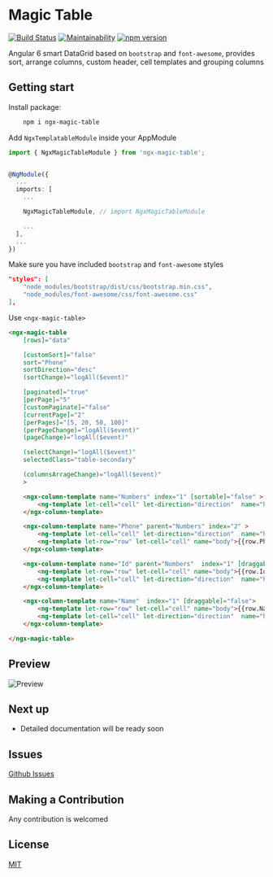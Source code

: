 # Magic Table
[![Build Status](https://api.travis-ci.org/mvakili/ngx-datatable.svg?branch=master)](https://travis-ci.org/mvakili/ngx-magic-table)
[![Maintainability](https://api.codeclimate.com/v1/badges/8790db0a2c60f28e2b81/maintainability)](https://codeclimate.com/github/mvakili/ngx-magic/maintainability)
[![npm version](https://badge.fury.io/js/ngx-magic-table.svg)](https://badge.fury.io/js/ngx-magic-table)


Angular 6 smart DataGrid based on `bootstrap` and `font-awesome`, provides sort, arrange columns, custom header, cell templates and grouping columns


## Getting start
Install package:
```bash
    npm i ngx-magic-table
```
Add `NgxTemplatableModule` inside your AppModule
```typescript
import { NgxMagicTableModule } from 'ngx-magic-table';


@NgModule({
  ...
  imports: [
    ...

    NgxMagicTableModule, // import NgxMagicTableModule 

    ...
  ],
  ...
})
```
Make sure you have included `bootstrap` and `font-awesome` styles
```json
"styles": [
    "node_modules/bootstrap/dist/css/bootstrap.min.css",
    "node_modules/font-awesome/css/font-awesome.css"
],
```

Use `<ngx-magic-table>`
```html
<ngx-magic-table
    [rows]="data"

    [customSort]="false"
    sort="Phone"
    sortDirection="desc"
    (sortChange)="logAll($event)"

    [paginated]="true"
    [perPage]="5"
    [customPaginate]="false"
    [currentPage]="2"
    [perPages]="[5, 20, 50, 100]"
    (perPageChange)="logAll($event)"
    (pageChange)="logAll($event)"

    (selectChange)="logAll($event)"
    selectedClass="table-secondary"

    (columnsArrageChange)="logAll($event)"
    >

    <ngx-column-template name="Numbers" index="1" [sortable]="false" >
        <ng-template let-cell="cell" let-direction="direction"  name="header">{{cell.name}}  </ng-template>
    </ngx-column-template>

    <ngx-column-template name="Phone" parent="Numbers" index="2" >
        <ng-template let-cell="cell" let-direction="direction"  name="header">{{cell.name}} <i class="fa" *ngIf="direction" [ngClass]="direction == 'asc' ? 'fa-arrow-up' : 'fa-arrow-down'" ></i> </ng-template>
        <ng-template let-row="row" let-cell="cell" name="body">{{row.Phone}}</ng-template>
    </ngx-column-template>

    <ngx-column-template name="Id" parent="Numbers"  index="1" [draggable]="false">
        <ng-template let-row="row" let-cell="cell" name="body">{{row.Id}}</ng-template>
        <ng-template let-cell="cell" let-direction="direction"  name="header">{{cell.name}} <i class="fa" *ngIf="direction" [ngClass]="direction == 'asc' ? 'fa-arrow-up' : 'fa-arrow-down'" ></i> </ng-template>
    </ngx-column-template>

    <ngx-column-template name="Name"  index="1" [draggable]="false">
        <ng-template let-row="row" let-cell="cell" name="body">{{row.Name}}</ng-template>
        <ng-template let-cell="cell" let-direction="direction"  name="header">{{cell.name}} <i class="fa" *ngIf="direction" [ngClass]="direction == 'asc' ? 'fa-arrow-up' : 'fa-arrow-down'" ></i> </ng-template>
    </ngx-column-template>

</ngx-magic-table>
```
## Preview
![Preview](https://i.imgur.com/u6W2JBF.jpg)

## Next up

- Detailed documentation will be ready soon

## Issues

[Github Issues](https://github.com/mvakili/ngx-magic/issues)

## Making a Contribution
Any contribution is welcomed

## License
[MIT](https://github.com/mvakili/ngx-magic/blob/master/LICENSE)
